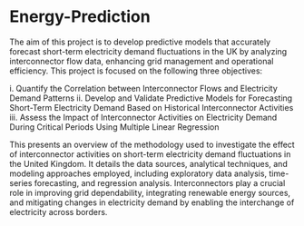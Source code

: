 # Energy-Prediction
The aim of this project is to develop predictive models that accurately forecast short-term electricity demand fluctuations in the UK by analyzing interconnector flow data, enhancing grid management and operational efficiency. This project is focused on the following three objectives:

i.  Quantify the Correlation between Interconnector Flows and Electricity Demand Patterns
ii.  Develop and Validate Predictive Models for Forecasting Short-Term Electricity Demand Based on Historical Interconnector Activities
iii.  Assess the Impact of Interconnector Activities on Electricity Demand During Critical Periods Using Multiple Linear Regression

This  presents an overview  of  the   methodology  used  to  investigate  the  effect  of interconnector activities on short-term electricity demand fluctuations in the United Kingdom. It details  the  data  sources,  analytical  techniques,  and modeling  approaches  employed, including exploratory data analysis, time-series forecasting, and regression analysis. Interconnectors play a crucial   role   in   improving   grid   dependability,   integrating   renewable  energy   sources,  and mitigating  changes  in  electricity  demand  by  enabling  the  interchange  of  electricity  across borders.  
